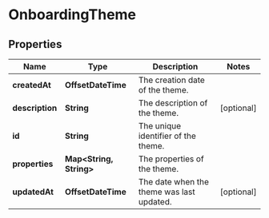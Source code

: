 

# OnboardingTheme


## Properties

| Name | Type | Description | Notes |
|------------ | ------------- | ------------- | -------------|
|**createdAt** | **OffsetDateTime** | The creation date of the theme. |  |
|**description** | **String** | The description of the theme. |  [optional] |
|**id** | **String** | The unique identifier of the theme. |  |
|**properties** | **Map&lt;String, String&gt;** | The properties of the theme. |  |
|**updatedAt** | **OffsetDateTime** | The date when the theme was last updated. |  [optional] |



